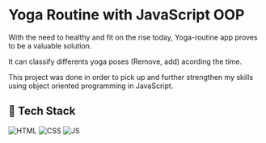 # Yoga Routine with JavaScript OOP

With the need to healthy and fit on the rise today, Yoga-routine app proves to be a valuable solution.

It can classify differents yoga poses (Remove, add) acording the time.

This project was  done in order to pick up and further strengthen my skills using object oriented programming in JavaScript.
  
## 📌 Tech Stack
![HTML](https://img.shields.io/badge/html5%20-%23E34F26.svg?&style=for-the-badge&logo=html5&logoColor=white)
![CSS](https://img.shields.io/badge/css3%20-%231572B6.svg?&style=for-the-badge&logo=css3&logoColor=white)
![JS](https://img.shields.io/badge/javascript%20-%23323330.svg?&style=for-the-badge&logo=javascript&logoColor=%23F7DF1E)
